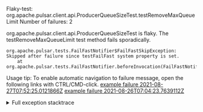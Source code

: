         
Flaky-test: org.apache.pulsar.client.api.ProducerQueueSizeTest.testRemoveMaxQueueLimit
Number of failures: 2

org.apache.pulsar.client.api.ProducerQueueSizeTest is flaky. The testRemoveMaxQueueLimit test method fails sporadically.

```
org.apache.pulsar.tests.FailFastNotifier$FailFastSkipException: Skipped after failure since testFailFast system property is set.
	at org.apache.pulsar.tests.FailFastNotifier.beforeInvocation(FailFastNotifier.java:88)

```

Usage tip: To enable automatic navigation to failure message, open the following links with CTRL/CMD-click.
[example failure 2021-08-27T07:52:25.0121866Z](https://github.com/apache/pulsar/runs/3440855061?check_suite_focus=true#step:9:1182)
[example failure 2021-08-26T07:04:23.7639112Z](https://github.com/apache/pulsar/runs/3429892062?check_suite_focus=true#step:9:1144)


<details>
<summary>Full exception stacktrace</summary>
<code><pre>
org.apache.pulsar.tests.FailFastNotifier$FailFastSkipException: Skipped after failure since testFailFast system property is set.
	at org.apache.pulsar.tests.FailFastNotifier.beforeInvocation(FailFastNotifier.java:88)

</pre></code>
</details>

